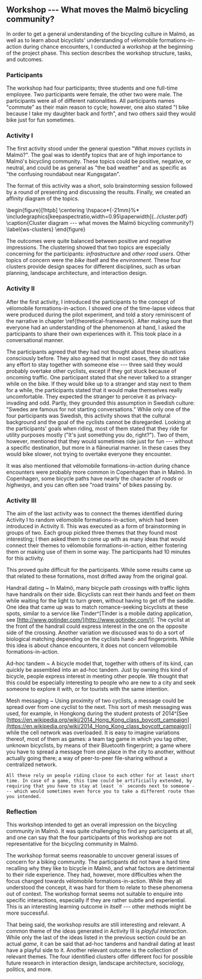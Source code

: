 ## Workshop --- What moves the Malmö bicycling community?

In order to get a general understanding of the bicycling culture in Malmö, as well as to learn about bicyclists' understanding of vélomobile formations-in-action during chance encounters, I conducted a workshop at the beginning of the project phase. This section describes the workshop structure, tasks, and outcomes.

<!--"I bike because I take my daughter back and forth, and also for commuting because it's practical"
'When I walk suddenly all the distances seem so far' -->

<!-- The workshop was designed with the intention in mind to design for  on the bicycle regarding \phenomenon. -->

### Participants

The workshop had four participants; three students and one full-time employee. Two participants were female, the other two were male. The participants were all of different nationalities. All participants names "commute" as their main reason to cycle; however, one also stated "I bike because I take my daughter back and forth", and two others said they would bike just for fun sometimes.

### Activity I

The first activity stood under the general question "What *moves* cyclists in Malmö?". The goal was to identify topics that are of high importance to Malmö's bicycling community. These topics could be positive, negative, or neutral, and could be as general as "the bad weather" and as specific as "the confusing roundabout near Kungsgatan".

The format of this activity was a short, solo brainstorming session followed by a round of presenting and discussing the results. Finally, we created an affinity diagram of the topics.

<!--
\begin{figure*}[!ht]
  \centering
  \includegraphics[keepaspectratio,width=\textwidth]{workshop1.jpg}
  \caption{Photos of Activity I results}
  \label{fig:workshop1}
\end{figure*}
-->

\begin{figure}[!htpb]
  \centering
  \hspace*{-21mm}%*
  \includegraphics[keepaspectratio,width=0.95\paperwidth]{../cluster.pdf}
  \caption{Cluster diagram --- what moves the Malmö bicycling community?}
  \label{ws-clusters}
\end{figure}

The outcomes were quite balanced between positive and negative impressions. The clustering showed that two topics are especially concerning for the participants: *infrastructure* and *other road users*. Other topics of concern were the *bike* itself and the *environment*. These four clusters provide design spaces for different disciplines, such as urban planning, landscape architecture, and interaction design.

### Activity II

After the first activity, I introduced the participants to the concept of vélomobile formations-in-action. I showed one of the time-lapse videos that were produced during the pilot experiment, and told a story reminiscent of the narrative in chapter \ref{theoretical-framework}.
After making sure that everyone had an understanding of the phenomenon at hand, I asked the participants to share their own experiences with it. This took place in a conversational manner.

The participants agreed that they had not thought about these situations consciously before. They also agreed that in most cases, they do not take any effort to stay together with someone else --- three said they would probably overtake other cyclists, except if they got stuck because of oncoming traffic. One participant stated that she never talked to a stranger while on the bike.
If they would bike up to a stranger and stay next to them for a while, the participants stated that it would make themselves really uncomfortable. They expected the stranger to perceive it as privacy-invading and odd. Partly, they grounded this assumption in Swedish culture: "Swedes are famous for not starting conversations." While only one of the four participants was Swedish, this activity shows that the cultural background and the goal of the cyclists cannot be disregarded. Looking at the participants' goals when riding, most of them stated that they ride for utility purposes mostly ("It's just something you do, right?"). Two of them, however, mentioned that they would sometimes ride just for fun --- without a specific destination, but more in a flâneurial manner. In these cases they would bike slower, not trying to overtake everyone they encounter.

It was also mentioned that vélomobile formations-in-action during chance encounters were probably more common in Copenhagen than in Malmö. In Copenhagen, some bicycle paths have nearly the character of *roads* or *highways*, and you can often see "road trains" of bikes passing by.

<!--
- D1: guy rode next to me telling sth in Swedish, dropped my glove
- G1: if I know someone, I really like to right next to you
- G1? Cyclists don;t show with their hands where they;re going. Why to trust them?
- AA cars don;t use turn signals either
-->

### Activity III

The aim of the last activity was to connect the themes identified during Activity I to random vélomobile formations-in-action, which had been introduced in Activity II. This was executed as a form of brainstorming in groups of two. Each group picked three themes that they found most interesting; I then asked them to come up with as many ideas that would connect their themes to vélomobile formations-in-action, either fostering them or making use of them in some way. The participants had 10 minutes for this activity.

This proved quite difficult for the participants. While some results came up that related to these formations, most drifted away from the original goal.

Handrail dating
  ~ In Malmö, many bicycle path crossings with traffic lights have handrails on their side. Bicyclists can rest their hands and feet on them while waiting for the light to turn green, without having to get off the saddle. One idea that came up was to match romance-seeking bicyclists at these spots, similar to a service like Tinder^[Tinder is a mobile dating application, see [http://www.gotinder.com/](http://www.gotinder.com/)]. The cyclist at the front of the handrail could express interest in the one on the opposite side of the crossing. Another variation we discussed was to do a sort of biological matching depending on the cyclists hand- and fingerprints. While this idea is about chance encounters, it does not concern vélomobile formations-in-action.

Ad-hoc tandem
  ~ A bicycle model that, together with others of its kind, can quickly be assembled into an ad-hoc tandem. Just by owning this kind of bicycle, people express interest in meeting other people. We thought that this could be especially interesting to people who are new to a city and seek someone to explore it with, or for tourists with the same intention.

Mesh messaging
  ~ Using proximity of two cyclists, a message could be spread over from one cyclist to the next. This sort of mesh messaging was used, for example, in Hongkong during the student protests of 2014^[See [https://en.wikipedia.org/wiki/2014_Hong_Kong_class_boycott_campaign](https://en.wikipedia.org/wiki/2014_Hong_Kong_class_boycott_campaign)] while the cell network was overloaded. It is easy to imagine variations thereof, most of them as games: a team tag game in which you tag other, unknown bicyclists, by means of their Bluetooth fingerprint; a game where you have to spread a message from one place in the city to another, without actually going there; a way of peer-to-peer file-sharing without a centralized network.

    All these rely on people riding close to each other for at least short time. In case of a game, this time could be artificially extended, by requiring that you have to stay at least `n` seconds next to someone --- which would sometimes even force you to take a different route than you intended.

<!--
- christmas time; ppl on the train to get to know each other; couples who actually met on the train, or who become best friends
- if you bike on regular hours you start seeing the same people. fredrik sees two walkers
- this swedish song
- traffic mob? berlin.
- bike flash mobs
-->

### Reflection

This workshop intended to get an overall impression on the bicycling community in Malmö. It was quite challenging to find any participants at all, and one can say that the four participants of this workshop are not representative for the bicycling community in Malmö.

The workshop format seems reasonable to uncover general issues of concern for a biking community. The participants did not have a hard time recalling why they like to bicycle in Malmö, and what factors are detrimental to their ride experience. They had, however, more difficulties when the focus changed towards vélomobile formations-in-action. While they all understood the concept, it was hard for them to relate to these phenomena out of context. The workshop format seems not suitable to enquire into specific interactions, especially if they are rather subtle and experiential. This is an interesting learning outcome in itself --- other methods might be more successful.

That being said, the workshop results are still interesting and relevant. A common theme of the ideas generated in Activity III is *playful interaction*. While only the last of the ideas listed in the previous section could be an actual *game*, it can be said that ad-hoc tandems and handrail dating at least have a playful side to it. Another relevant outcome is the collection of relevant themes. The four identified clusters offer different foci for possible future research in interaction design, landscape architecture, sociology, politics, and more.
